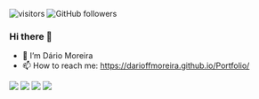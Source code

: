 ![visitors](https://visitor-badge.glitch.me/badge?page_id=darioffmoreira.visitor-badge)
![GitHub followers](https://img.shields.io/github/followers/darioffmoreira?style=social)

### Hi there 👋

- 🔭 I’m Dário Moreira
- 📫 How to reach me: https://darioffmoreira.github.io/Portfolio/

<div style:"display: flex; flex-direction: row">
  <img src="https://img.shields.io/badge/HTML-lightgrey" />  
  <img src="https://img.shields.io/badge/CSS-blue" />  
  <img src="https://img.shields.io/badge/JS-brighteen" />  
  <img src="https://img.shields.io/badge/GIT-green" />  
</div>
